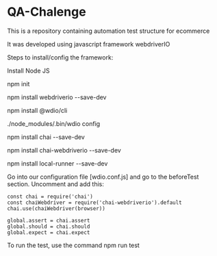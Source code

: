 # QA-Chalenge

This is a repository containing automation test structure for ecommerce

It was developed using javascript framework webdriverIO

Steps to install/config the framework:

Install Node JS

npm init

npm install webdriverio --save-dev

npm install @wdio/cli

./node_modules/.bin/wdio config

npm install chai --save-dev

npm install chai-webdriverio --save-dev

npm install local-runner --save-dev


Go into our configuration file [wdio.conf.js] and go to the beforeTest section. Uncomment and add this:

    const chai = require('chai')
    const chaiWebdriver = require('chai-webdriverio').default
    chai.use(chaiWebdriver(browser))

    global.assert = chai.assert
    global.should = chai.should
    global.expect = chai.expect

To run the test, use the command
    npm run test
